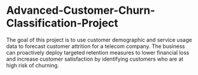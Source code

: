 # Advanced-Customer-Churn-Classification-Project
The goal of this project is to use customer demographic and service usage data to forecast customer attrition for a telecom company.  The business can proactively deploy targeted retention measures to lower financial loss and increase customer satisfaction by identifying customers who are at high risk of churning.
